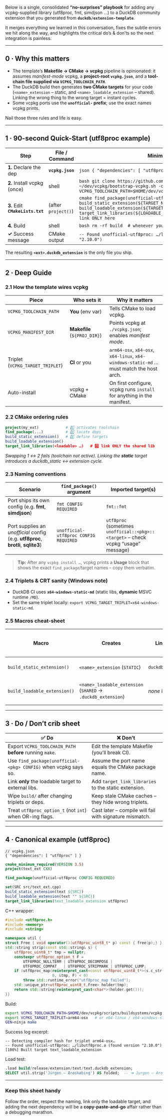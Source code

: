Below is a single, consolidated **“no-surprises” playbook** for adding any vcpkg-supplied library (utf8proc, fmt, simdjson …) to a DuckDB community extension that you generated from **`duckdb/extension-template`**.

It merges everything we learned in this conversation, fixes the subtle errors we hit along the way, and highlights the critical do’s & don’ts so the next integration is painless.

---

## 0 · Why this matters

* The template’s **Makefile → CMake → vcpkg** pipeline is opinionated: it assumes
  *manifest-mode* vcpkg, a **project-root `vcpkg.json`**, and a
  **tool-chain file supplied via `VCPKG_TOOLCHAIN_PATH`**.
* The DuckDB build then generates **two CMake targets** for your code
  (`<name>_extension` – static, and `<name>_loadable_extension` – shared).
  Linking the wrong thing to the wrong target = instant cycles.
* Some vcpkg ports use the **`unofficial-` prefix**; use the exact names vcpkg prints.

Nail those three rules and life is easy.

---

## 1 · 90-second Quick-Start (utf8proc example)

| Step                             | File / Command      | Minimal content                                                                                                                                                                                                                               |
| -------------------------------- | ------------------- | --------------------------------------------------------------------------------------------------------------------------------------------------------------------------------------------------------------------------------------------- |
| **1.** Declare the dep           | **`vcpkg.json`**    | `json { "dependencies": [ "utf8proc" ] } `                                                                                                                                                                                                    |
| **2.** Install vcpkg (once)      | shell               | `bash git clone https://github.com/microsoft/vcpkg ~/dev/vcpkg && ~/dev/vcpkg/bootstrap-vcpkg.sh -disableMetrics export VCPKG_TOOLCHAIN_PATH=$HOME/dev/vcpkg/scripts/buildsystems/vcpkg.cmake `                                               |
| **3.** Edit **`CMakeLists.txt`** | (after `project()`) | `cmake find_package(unofficial-utf8proc CONFIG REQUIRED) build_static_extension(${TARGET_NAME} ${SRC}) build_loadable_extension(${TARGET_NAME} "" ${SRC}) target_link_libraries(${LOADABLE_EXTENSION_NAME} utf8proc)     # ← link ONLY here ` |
| **4.** Build                     | shell               | `bash rm -rf build  # whenever you change deps GEN=ninja make `                                                                                                                                                                               |
| **✓** Success message            | CMake output        | `-- Found unofficial-utf8proc: …/libutf8proc.a (found version "2.10.0")`                                                                                                                                                                      |

The resulting **`<ext>.duckdb_extension`** is the only file you ship.

---

## 2 · Deep Guide

### 2.1 How the template wires vcpkg

| Piece                            | Who sets it                  | Why it matters                                                                           |
| -------------------------------- | ---------------------------- | ---------------------------------------------------------------------------------------- |
| `VCPKG_TOOLCHAIN_PATH`           | **You** (env var)            | Tells CMake to load vcpkg.                                                               |
| `VCPKG_MANIFEST_DIR`             | **Makefile** (`${PROJ_DIR}`) | Points vcpkg at `./vcpkg.json`; enables *manifest mode*.                                 |
| Triplet (`VCPKG_TARGET_TRIPLET`) | **CI** or you                | `arm64-osx`, `x64-osx`, `x64-linux`, `x64-windows-static-md` … must match the host arch. |
| Auto-install                     | vcpkg + CMake                | On first configure, vcpkg runs `install` for anything in the manifest.                   |

### 2.2 CMake ordering rules

```cmake
project(my_ext)            # 1️⃣ activates toolchain
find_package(...)          # 2️⃣ locate deps
build_static_extension()   # 3️⃣ define targets
build_loadable_extension()
target_link_libraries(<loadable> …)   # 4️⃣ link ONLY the shared lib
```

*Swapping 1 ↔ 2 fails (toolchain not active).
Linking the **static** target introduces a duckdb\_static ↔ extension cycle.*

### 2.3 Naming conventions

| Scenario                                                                          | `find_package()` argument             | Imported target(s)                                                                    |
| --------------------------------------------------------------------------------- | ------------------------------------- | ------------------------------------------------------------------------------------- |
| Port ships its own config (e.g. **fmt**, **simdjson**)                            | `fmt CONFIG REQUIRED`                 | `fmt::fmt`                                                                            |
| Port supplies an *unofficial* config (e.g. **utf8proc**, **brotli**, **sqlite3**) | `unofficial-utf8proc CONFIG REQUIRED` | `utf8proc`<br>(sometimes `unofficial::<pkg>::<target>` – check vcpkg “usage” message) |

> **Tip:** After any `vcpkg install …`, vcpkg prints a **Usage** block that shows
> the exact `find_package`/target names – copy them verbatim.

### 2.4 Triplets & CRT sanity (Windows note)

* DuckDB CI uses **`x64-windows-static-md`** (static libs, **dynamic** MSVC runtime `/MD`).
* Set the same triplet locally:
  `export VCPKG_TARGET_TRIPLET=x64-windows-static-md`.

### 2.5 Macros cheat-sheet

| Macro                        | Creates                                                      | Links to         | When to link extra libs            |
| ---------------------------- | ------------------------------------------------------------ | ---------------- | ---------------------------------- |
| `build_static_extension()`   | `<name>_extension` (`STATIC`)                                | `duckdb_static`  | **Never** (avoid cycles)           |
| `build_loadable_extension()` | `<name>_loadable_extension` (`SHARED` → `.duckdb_extension`) | *none* initially | **Always** (external libs go here) |

---

## 3 · Do / Don’t crib sheet

| ✅ Do                                                            | ❌ Don’t                                                 |
| --------------------------------------------------------------- | ------------------------------------------------------- |
| Export `VCPKG_TOOLCHAIN_PATH` **before** running `make`.        | Edit the template Makefile (you’ll break CI).           |
| Use `find_package(unofficial-<pkg> CONFIG)` when vcpkg says so. | Assume the port name equals the CMake package name.     |
| Link **only** the loadable target to external libs.             | Add `target_link_libraries` to the static extension.    |
| Wipe `build/` after changing triplets or deps.                  | Keep stale CMake caches – they hide wrong triplets.     |
| Treat `utf8proc_option_t` (not `int`) when OR-ing flags.        | Cast later – compile will fail with signature mismatch. |

---

## 4 · Canonical example (utf8proc)

```jsonc
// vcpkg.json
{ "dependencies": [ "utf8proc" ] }
```

```cmake
cmake_minimum_required(VERSION 3.5)
project(text_ext CXX)

find_package(unofficial-utf8proc CONFIG REQUIRED)

set(SRC src/text_ext.cpp)
build_static_extension(text ${SRC})
build_loadable_extension(text "" ${SRC})
target_link_libraries(text_loadable_extension utf8proc)
```

C++ wrapper:

```cpp
#include <utf8proc.h>
#include <memory>
#include <string>

namespace util {
struct Free { void operator()(utf8proc_uint8_t* p) const { free(p);} };
std::string strip(const std::string& s) {
    utf8proc_uint8_t* tmp = nullptr;
    constexpr utf8proc_option_t F =
        UTF8PROC_NULLTERM | UTF8PROC_DECOMPOSE |
        UTF8PROC_COMPAT   | UTF8PROC_STRIPMARK | UTF8PROC_LUMP;
    if (utf8proc_map(reinterpret_cast<const utf8proc_uint8_t*>(s.c_str()),
                     0, &tmp, F) < 0)
        throw std::runtime_error("utf8proc_map failed");
    std::unique_ptr<utf8proc_uint8_t,Free> holder(tmp);
    return std::string(reinterpret_cast<char*>(holder.get()));
}}
```

Build:

```bash
export VCPKG_TOOLCHAIN_PATH=$HOME/dev/vcpkg/scripts/buildsystems/vcpkg.cmake
export VCPKG_TARGET_TRIPLET=arm64-osx   # or x64-linux / x64-windows-static-md
GEN=ninja make
```

Success log excerpt:

```
-- Detecting compiler hash for triplet arm64-osx…
-- Found unofficial-utf8proc: …/libutf8proc.a (found version "2.10.0")
[100%] Built target text_loadable_extension
```

Load test:

```sql
.load build/release/extension/text/text.duckdb_extension;
SELECT util.strip('Jürgen – Ærøskøbing') AS folded;  -- ➜ Jurgen – Aroskobing
```

---

### Keep this sheet handy

Follow the order, respect the naming, link only the loadable target, and adding the next dependency will be a **copy-paste-and-go** affair rather than a debugging marathon.
